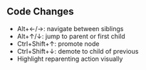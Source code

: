 ## Code Changes

- Alt+←/→: navigate between siblings
- Alt+↑/↓: jump to parent or first child
- Ctrl+Shift+↑: promote node
- Ctrl+Shift+↓: demote to child of previous
- Highlight reparenting action visually
